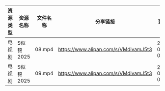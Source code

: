 | 资源类型 | 资源名称    | 文件名称   | 分享链接                                 | 更新时间                |
| ---- | ------- | ------ | ------------------------------------ | ------------------- |
| 电视剧  | S似锦2025 | 08.mp4 | https://www.alipan.com/s/VMdivamJ5t3 | 2025-03-04 00:07:52 |
| 电视剧  | S似锦2025 | 09.mp4 | https://www.alipan.com/s/VMdivamJ5t3 | 2025-03-04 00:07:52 |

